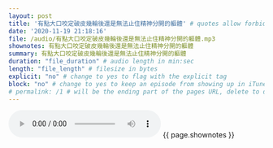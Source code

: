 ```yaml
---
layout: post
title: '有點大口咬定破皮幾輪後還是無法止住精神分開的軀體' # quotes allow forbidden characters like the colon
date: '2020-11-19 21:18:16'
file: /audio/有點大口咬定破皮幾輪後還是無法止住精神分開的軀體.mp3
shownotes: 有點大口咬定破皮幾輪後還是無法止住精神分開的軀體
summary: 有點大口咬定破皮幾輪後還是無法止住精神分開的軀體
duration: "file_duration" # audio length in min:sec
length: "file_length" # filesize in bytes
explicit: "no" # change to yes to flag with the explicit tag
block: "no" # change to yes to keep an episode from showing up in iTunes
# permalink: /1 # will be the ending part of the pages URL, delete to default to the title
---
```


<audio controls>
<source src="{{site.url}}{{site.baseurl}}{{ page.file }}" type="audio/x-mp3">
Your browser does not support the audio element.
</audio>
{{ page.shownotes }}
